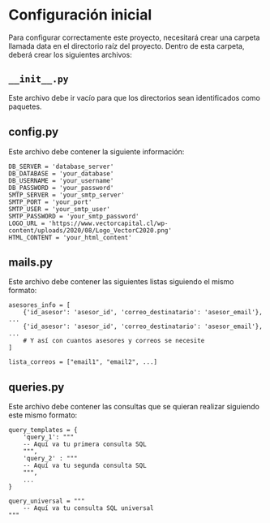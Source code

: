 # Configuración inicial

Para configurar correctamente este proyecto, necesitará crear una carpeta llamada data en el directorio raíz del proyecto. Dentro de esta carpeta, deberá crear los siguientes archivos:

## `__init__.py`
Este archivo debe ir vacío para que los directorios sean identificados como paquetes. 

## config.py 

Este archivo debe contener la siguiente información:

```
DB_SERVER = 'database_server'
DB_DATABASE = 'your_database'
DB_USERNAME = 'your_username'
DB_PASSWORD = 'your_password'
SMTP_SERVER = 'your_smtp_server'
SMTP_PORT = 'your_port'
SMTP_USER = 'your_smtp_user'
SMTP_PASSWORD = 'your_smtp_password'
LOGO_URL = 'https://www.vectorcapital.cl/wp-content/uploads/2020/08/Logo_VectorC2020.png'
HTML_CONTENT = 'your_html_content'
```

## mails.py 

Este archivo debe contener las siguientes listas siguiendo el mismo formato: 

```
asesores_info = [
    {'id_asesor': 'asesor_id', 'correo_destinatario': 'asesor_email'}, ... 
    {'id_asesor': 'asesor_id', 'correo_destinatario': 'asesor_email'}, ... 
    # Y así con cuantos asesores y correos se necesite 
] 

lista_correos = ["email1", "email2", ...]
```

## queries.py 

Este archivo debe contener las consultas que se quieran realizar siguiendo este mismo formato: 

```
query_templates = {
    'query_1': """
    -- Aquí va tu primera consulta SQL 
    """,
    'query_2' : """
    -- Aquí va tu segunda consulta SQL
    """,
    ...
}

query_universal = """
    -- Aquí va tu consulta SQL universal
"""
```
